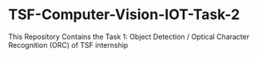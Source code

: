 # TSF-Computer-Vision-IOT-Task-2
This Repository Contains the Task 1: Object Detection / Optical Character Recognition (ORC) of TSF internship
